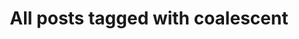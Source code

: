 ---
layout: tag
title: "All posts tagged with coalescent"
permalink: /weblog/tags/coalescent/
taxonomy: coalescent
---